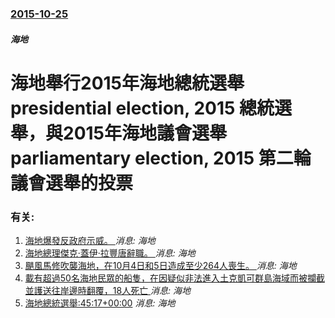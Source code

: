 ### [2015-10-25](/news/2015/10/25/index.md)

##### 海地
# 海地舉行2015年海地總統選舉 presidential election, 2015 總統選舉，與2015年海地議會選舉 parliamentary election, 2015 第二輪議會選舉的投票




### 有关:

1. [海地爆發反政府示威。 ](/zh/news/2019/02/7/海地爆發反政府示威.md) _消息: 海地_
2. [海地總理傑克·蓋伊·拉豐唐辭職。 ](/zh/news/2018/07/14/海地總理傑克-蓋伊-拉豐唐辭職.md) _消息: 海地_
3. [颶風馬修吹襲海地，在10月4日和5日造成至少264人喪生。 ](/zh/news/2016/10/5/颶風馬修吹襲海地-在10月4日和5日造成至少264人喪生.md) _消息: 海地_
4. [ 載有超過50名海地民眾的船隻，在因疑似非法進入土克凱可群島海域而被攔截並護送往岸邊時翻覆，18人死亡 ](/zh/news/2013/12/25/載有超過50名海地民眾的船隻-在因疑似非法進入土克凱可群島海域而被攔截並護送往岸邊時翻覆-18人死亡.md) _消息: 海地_
5. [ 海地總統選舉:45:17+00:00](/zh/news/2010/11/28/海地總統選舉-45-17-00-00.md) _消息: 海地_
